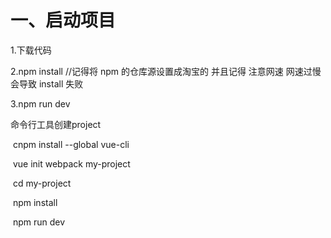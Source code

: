 # 一、启动项目

1.下载代码

2.npm install        //记得将 npm 的仓库源设置成淘宝的   并且记得  注意网速 网速过慢会导致 install 失败

3.npm run dev













命令行工具创建project

​	cnpm install --global  vue-cli

​    vue init webpack my-project  

​    cd my-project 

​    npm install 

​    npm  run dev 

